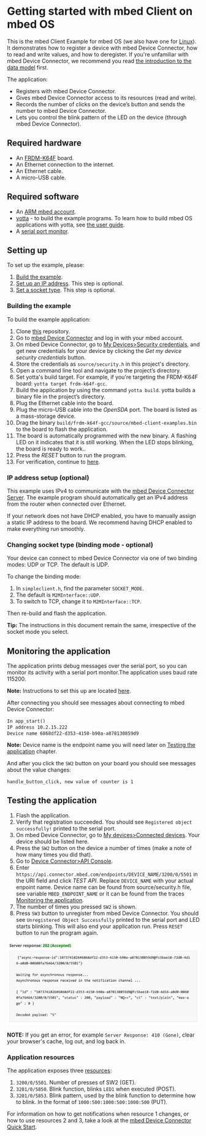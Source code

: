 # Getting started with mbed Client on mbed OS

This is the mbed Client Example for mbed OS (we also have one for [Linux](https://github.com/ARMmbed/mbed-client-linux-example)). It demonstrates how to register a device with mbed Device Connector, how to read and write values, and how to deregister. If you're unfamiliar with mbed Device Connector, we recommend you read [the introduction to the data model](https://docs.mbed.com/docs/mbed-device-connector-web-interfaces/en/latest/#the-mbed-device-connector-data-model) first.

The application:

* Registers with mbed Device Connector.
* Gives mbed Device Connector access to its resources (read and write).
* Records the number of clicks on the device’s button and sends the number to mbed Device Connector.
* Lets you control the blink pattern of the LED on the device (through mbed Device Connector).

## Required hardware

* An [FRDM-K64F](http://developer.mbed.org/platforms/frdm-k64f/) board.
* An Ethernet connection to the internet.
* An Ethernet cable.
* A micro-USB cable.

## Required software

* An [ARM mbed account](https://developer.mbed.org/account/login/?next=/).
* [yotta](http://docs.yottabuild.org/#installing) - to build the example programs. To learn how to build mbed OS applications with yotta, see [the user guide](https://docs.mbed.com/docs/getting-started-mbed-os/en/latest/Full_Guide/app_on_yotta/#building-an-application).
* A [serial port monitor](https://developer.mbed.org/handbook/SerialPC#host-interface-and-terminal-applications).

## Setting up

To set up the example, please:

1. [Build the example](#Building-the-example).
1. [Set up an IP address](#IP-address-setup). This step is optional.
1. [Set a socket type](#Setting-socket-type). This step is optional.

### Building the example

To build the example application:

1. Clone [this](https://github.com/ARMmbed/mbed-client-examples) repository.
1. Go to [mbed Device Connector](https://connector.mbed.com) and log in with your mbed account.
1. On mbed Device Connector, go to [My Devices>Security credentials](https://connector.mbed.com/#credentials), and get new credentials for your device by clicking the *Get my device security credentials* button.
1. Store the credentials as `source/security.h` in this project's directory.
1. Open a command line tool and navigate to the project’s directory.
1. Set yotta's build target. For example, if you're targeting the FRDM-K64F board: `yotta target frdm-k64f-gcc`.
1. Build the application by using the command `yotta build`. yotta builds a binary file in the project’s directory.
1. Plug the Ethernet cable into the board.
1. Plug the micro-USB cable into the *OpenSDA* port. The board is listed as a mass-storage device.
1. Drag the binary `build/frdm-k64f-gcc/source/mbed-client-examples.bin` to the board to flash the application.
1. The board is automatically programmed with the new binary. A flashing LED on it indicates that it is still working. When the LED stops blinking, the board is ready to work..
1. Press the *RESET* button to run the program.
1. For verification, continue to [here](#monitoring-the-application).

### IP address setup (optional)

This example uses IPv4 to communicate with the [mbed Device Connector Server](https://api.connector.mbed.com). The example program should automatically get an IPv4 address from the router when connected over Ethernet.

If your network does not have DHCP enabled, you have to manually assign a static IP address to the board. We recommend having DHCP enabled to make everything run smoothly.

### Changing socket type (binding mode - optional)

Your device can connect to mbed Device Connector via one of two binding modes: UDP or TCP. The default is UDP.

To change the binding mode:

1. In `simpleclient.h`, find the parameter ``SOCKET_MODE``.
1. The default is ``M2MInterface::UDP``.
1. To switch to TCP, change it to ``M2MInterface::TCP``.

Then re-build and flash the application.

**Tip:** The instructions in this document remain the same, irrespective of the socket mode you select.

## Monitoring the application

The application prints debug messages over the serial port, so you can monitor its activity with a serial port monitor.The application uses baud rate 115200.

**Note:** Instructions to set this up are located [here](https://developer.mbed.org/handbook/SerialPC#host-interface-and-terminal-applications).

After connecting you should see messages about connecting to mbed Device Connector:

```
In app_start()
IP address 10.2.15.222
Device name 6868df22-d353-4150-b90a-a878130859d9
```
**Note:** Device name is the endpoint name you will need later on [Testing the application](https://github.com/ARMmbed/mbed-client-quickstart#testing-the-application) chapter.

And after you click the `SW2` button on your board you should see messages about the value changes:

```
handle_button_click, new value of counter is 1
```

## Testing the application

1. Flash the application.
1. Verify that registration succeeded. You should see `Registered object successfully!` printed to the serial port.
1. On mbed Device Connector, go to [My devices>Connected devices](https://connector.mbed.com/#endpoints). Your device should be listed here.
1. Press the `SW2` button on the device a number of times (make a note of how many times you did that).
1. Go to [Device Connector>API Console](https://connector.mbed.com/#console).
1. Enter `https://api.connector.mbed.com/endpoints/DEVICE_NAME/3200/0/5501` in the URI field and click *TEST API*. Replace `DEVICE_NAME` with your actual enpoint name. Device name can be found from source/security.h file, see variable `MBED_ENDPOINT_NAME` or it can be found from the traces [Monitoring the application](https://github.com/ARMmbed/mbed-client-quickstart#monitoring-the-application).
1. The number of times you pressed `SW2` is shown.
1. Press `SW3` button to unregister from mbed Device Connector. You should see `Unregistered Object Successfully` printed to the serial port and LED starts blinking. 
   This will also end your application run. Press `RESET` button to run the program again.


![SW2 pressed five times, as shown by the API Console](clicks.png)

**NOTE:** If you get an error, for example `Server Response: 410 (Gone)`, clear your browser's cache, log out, and log back in.

### Application resources

The application exposes three [resources](https://docs.mbed.com/docs/mbed-device-connector-web-interfaces/en/latest/#the-mbed-device-connector-data-model):

1. `3200/0/5501`. Number of presses of SW2 (GET).
2. `3201/0/5850`. Blink function, blinks `LED1` when executed (POST).
3. `3201/0/5853`. Blink pattern, used by the blink function to determine how to blink. In the format of `1000:500:1000:500:1000:500` (PUT).

For information on how to get notifications when resource 1 changes, or how to use resources 2 and 3, take a look at the [mbed Device Connector Quick Start](https://github.com/ARMmbed/mbed-connector-api-node-quickstart).

